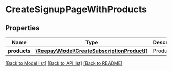 # CreateSignupPageWithProducts

## Properties
Name | Type | Description | Notes
------------ | ------------- | ------------- | -------------
**products** | [**\Reepay\Model\CreateSubscriptionProduct[]**](CreateSubscriptionProduct.md) | Products | 

[[Back to Model list]](../../README.md#documentation-for-models) [[Back to API list]](../../README.md#documentation-for-api-endpoints) [[Back to README]](../../README.md)


